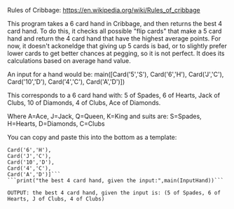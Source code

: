 Rules of Cribbage: https://en.wikipedia.org/wiki/Rules_of_cribbage

This program takes a 6 card hand in Cribbage, and then returns the best 4 card hand.
To do this, it checks all possible "flip cards" that make a 5 card hand and return the 4 card hand that have the highest average points.
For now, it doesn't ackoneldge that giving up 5 cards is bad, or to slightly prefer lower cards to get better chances at pegging, so it is not perfect.
It does its calculations based on average hand value.

An input for a hand would be: 
main([Card('5','S'),
Card('6','H'),
Card('J','C'),
Card('10','D'),
Card('4','C'),
Card('A','D')])

This corresponds to a 6 card hand with:
5 of Spades,
6 of Hearts,
Jack of Clubs,
10 of Diamonds,
4 of Clubs,
Ace of Diamonds. 


Where A=Ace, J=Jack, Q=Queen, K=King and suits are: S=Spades, H=Hearts, D=Diamonds, C=Clubs

You can copy and paste this into the bottom as a template:              
```InputHand=[Card('5','S'),
Card('6','H'),
Card('J','C'),
Card('10','D'),
Card('4','C'),
Card('A','D')]```            
```print("the best 4 card hand, given the input:",main(InputHand))```

OUTPUT: the best 4 card hand, given the input is: (5 of Spades, 6 of Hearts, J of Clubs, 4 of Clubs)
